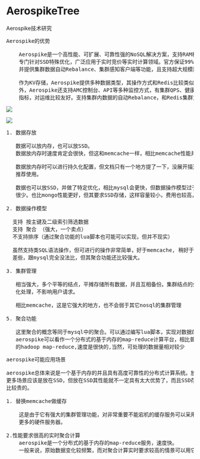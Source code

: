 # AerospikeTree
Aerospike技术研究


<pre>
Aerospike的优势

    Aerospike是一个高性能、可扩展、可靠性强的NoSQL解决方案，支持RAM和SSD作为存储介质，并
    专门针对SSD特殊优化，广泛应用于实时竞价等实时计算领域。官方保证99%的操作在1ms内完成，
    并提供集群数据自动Rebalance、集群感知客户端等功能，且支持超大规模数据集(100T级别)的存储。

    作为KV存储，Aerospike提供多种数据类型，其操作方式和Redis比较类似。除基础功能之
    外，Aerospike还支持AMC控制台、API等多种监控方式，有集群QPS、健康度、负载等多项监控
    指标，对运维比较友好。支持集群内数据的自动Rebalance，和Redis集群方案相比，维护成本下降不少
</pre>

![](https://i.imgur.com/TDzl7Ur.png)


![](https://i.imgur.com/3S8Hg6s.png)

<pre>
1. 数据存放

   数据可以放内存，也可以放SSD。
   数据放内存时速度肯定会很快，但这和memcache一样，相比memcache性能并没有优势

   数据放内存时可以进行持久化配置，但文档只有一个地方提了一下，没展开描述，说明持久化不
   推荐使用。

   数据也可以放SSD，并做了特定优化，相比mysql会更快，但数据操作模型过于简单，可使用场景
   很少。也比mongo性能更好，但其要求SSD存储，这样容量较小，费用也较高，这时mongo是好选择

2. 数据操作模型
    
  支持 按主键及二级索引筛选数据
  支持 聚合 （强大，一个卖点）
  不支持排序（通过聚合功能的lua脚本也可能可以实现，但并不现实）
  
  虽然支持类SQL语法操作，但可进行的操作非常简单，好于memcache, 稍好于mongo，比redis
  差些，跟mysql完全没法比，但其聚合功能还比较强大。

3. 集群管理

   相当强大，多个平等的结点，平摊存储所有数据，并且互相备份。集群结点的失效及添加完全自动
   化处理，不影响用户请求。
   
   相比memcache，这是它强大的地方，也不会弱于其它nosql的集群管理

5. 聚合功能

   这里聚合的概念等同于mysql中的聚合。可以通过编写lua脚本，实现对数据的聚合，此时
   aerospike可以看作一个分布式的基于内存的map-reduce计算平台，相比普通
   的hadoop map-reduce,速度是很快的,当然，可处理的数据量相对较少
</pre>

<pre>
aerospike可能应用场景 

aerospike总体来说是一个基于内存的并且具有高度可靠性的分布式计算系统。放在内存中是易失的，
更多场景应该是放在SSD，但放在SSD其性能就不一定具有太大优势了，而且SSD存储容量小，费用也是
比较贵的。

1. 替换memcache做缓存

    这是由于它有强大的集群管理功能，对非常重要不能宕机的缓存服务可以采用它，但代价就是需要
    更多的硬件服务器。

2.性能要求很高的实时聚合计算
    aerospike是一个分布式的基于内存的map-reduce服务，速度快。
    一般来说，原始数据变化较频繁，而对聚合计算实时要求较高的情景可以用它
</pre>


